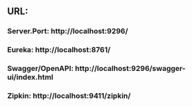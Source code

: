 ## URL:
### Server.Port: http://localhost:9296/
### Eureka: http://localhost:8761/
### Swagger/OpenAPI: http://localhost:9296/swagger-ui/index.html
### Zipkin: http://localhost:9411/zipkin/
